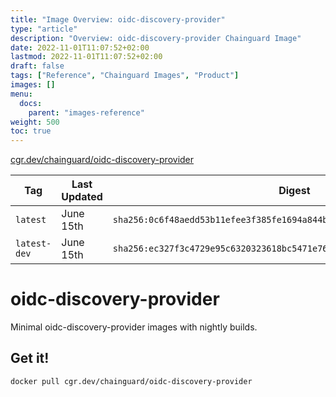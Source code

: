 ```yaml
---
title: "Image Overview: oidc-discovery-provider"
type: "article"
description: "Overview: oidc-discovery-provider Chainguard Image"
date: 2022-11-01T11:07:52+02:00
lastmod: 2022-11-01T11:07:52+02:00
draft: false
tags: ["Reference", "Chainguard Images", "Product"]
images: []
menu:
  docs:
    parent: "images-reference"
weight: 500
toc: true
---
```


[cgr.dev/chainguard/oidc-discovery-provider](https://github.com/chainguard-images/images/tree/main/images/oidc-discovery-provider)

| Tag          | Last Updated | Digest                                                                    |
|--------------|--------------|---------------------------------------------------------------------------|
| `latest`     | June 15th    | `sha256:0c6f48aedd53b11efee3f385fe1694a844b3621da4e6092a44f7228733f3c90e` |
| `latest-dev` | June 15th    | `sha256:ec327f3c4729e95c6320323618bc5471e76cb931892ec4bb8204b06b8539f7c0` |

# oidc-discovery-provider

Minimal oidc-discovery-provider images with nightly builds.

## Get it!

```shell
docker pull cgr.dev/chainguard/oidc-discovery-provider
```